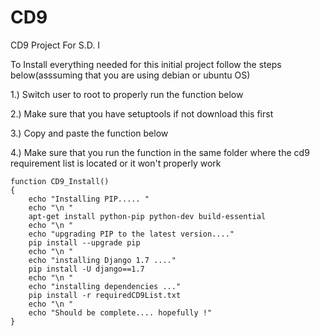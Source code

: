 # CD9
CD9 Project For S.D. I

To Install everything needed for this initial project follow the steps below(asssuming that you are using debian or ubuntu OS)

1.) Switch user to root to properly run the function below

2.) Make sure that you have setuptools if not download this first

3.) Copy and paste the function below

4.) Make sure that you run the function in the same folder where the cd9 requirement list is located or it won't properly work

	function CD9_Install()
	{
		echo "Installing PIP..... "
		echo "\n "
		apt-get install python-pip python-dev build-essential
		echo "\n "
		echo "upgrading PIP to the latest version...."
		pip install --upgrade pip 
		echo "\n "
		echo "installing Django 1.7 ...."
		pip install -U django==1.7
		echo "\n "
		echo "installing dependencies ..."
		pip install -r requiredCD9List.txt
		echo "\n "
		echo "Should be complete.... hopefully !"
	}
